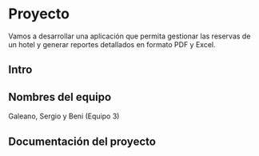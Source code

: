 # Proyecto
Vamos a desarrollar una aplicación que permita gestionar las reservas de un hotel y generar reportes detallados en formato PDF y Excel.
## Intro

## Nombres del equipo
Galeano, Sergio y Beni (Equipo 3)
## Documentación del proyecto

